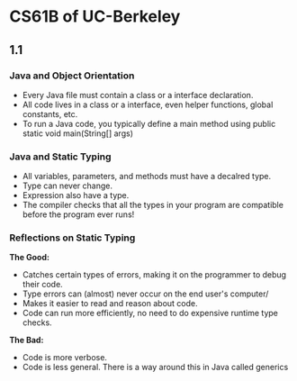 # CS61B of UC-Berkeley

## 1.1 

### Java and Object Orientation

- Every Java file must contain a class or a interface declaration.
- All code lives in a class or a interface, even helper functions, global constants, etc.
- To run a Java code, you typically define a main method using public static void main(String[] args)

### Java and Static Typing

- All variables, parameters, and methods must have a decalred type.
- Type can never change.
- Expression also have a type.
- The compiler checks that all the types in your program are compatible before the program ever runs!

### Reflections on Static Typing

**The Good:**
- Catches certain types of errors, making it on the programmer to debug their code.
- Type errors can (almost) never occur on the end user's computer/
- Makes it easier to read and reason about code.
- Code can run more efficiently, no need to do expensive runtime type checks.

**The Bad:**
- Code is more verbose.
- Code is less general. There is a way around this in Java called generics